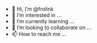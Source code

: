 - 👋 Hi, I’m @frolink
- 👀 I’m interested in ...
- 🌱 I’m currently learning ...
- 💞️ I’m looking to collaborate on ...
- 📫 How to reach me ...

<!---
frolink/frolink is a ✨ special ✨ repository because its `README.md` (this file) appears on your GitHub profile.
You can click the Preview link to take a look at your changes.
--->
